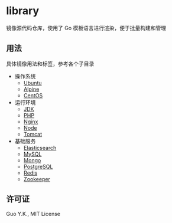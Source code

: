 # library
镜像源代码仓库，使用了 Go 模板语言进行渲染，便于批量构建和管理

## 用法

具体镜像用法和标签，参考各个子目录

* 操作系统
    * [Ubuntu](https://github.com/acicn/library/tree/latest/ubuntu)
    * [Alpine](https://github.com/acicn/library/tree/latest/alpine)
    * [CentOS](https://github.com/acicn/library/tree/latest/centos)
* 运行环境
    * [JDK](https://github.com/acicn/library/tree/latest/jdk)
    * [PHP](https://github.com/acicn/library/tree/latest/php)
    * [Nginx](https://github.com/acicn/library/tree/latest/nginx)
    * [Node](https://github.com/acicn/library/tree/latest/node)
    * [Tomcat](https://github.com/acicn/library/tree/latest/tomcat)
* 基础服务
    * [Elasticsearch](https://github.com/acicn/library/tree/latest/elasticsearch)
    * [MySQL](https://github.com/acicn/library/tree/latest/mysql)
    * [Mongo](https://github.com/acicn/library/tree/latest/mongo)
    * [PostgreSQL](https://github.com/acicn/library/tree/latest/postgres)
    * [Redis](https://github.com/acicn/library/tree/latest/redis)
    * [Zookeeper](https://github.com/acicn/library/tree/latest/zookeeper)

## 许可证

Guo Y.K., MIT License
